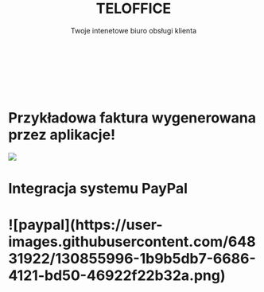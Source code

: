<header class="masthead bg-primary text-white text-center" style="padding: 50px">
    <div class="container d-flex align-items-center flex-column">
        <!-- Masthead Avatar Image--><img class="masthead-avatar mb-5" src="{{ asset('images/piecz.png') }}" alt="">
        <!-- Masthead Heading-->
        <h1 class="masthead-heading mb-0" style="margin-top: -100px" >TELOFFICE</h1>
        <!-- Icon Divider-->
        <div class="divider-custom divider-light">
            <div class="divider-custom-line"></div>
            <div class="divider-custom-icon"><i class="fas fa-star"></i></div>
            <div class="divider-custom-line"></div>
        </div>
        <!-- Masthead Subheading-->
        <p class="pre-wrap masthead-subheading font-weight-light mb-0">Twoje intenetowe biuro obsługi klienta</p>
    </div>
</header>

<h1>Przykładowa faktura wygenerowana przez aplikacje!</h1>
<img src="https://user-images.githubusercontent.com/64831922/130855894-ebb4bfa3-2dac-4f5d-b4f2-276f61a45b0e.png">
<h1>Integracja systemu PayPal<h1>
    ![paypal](https://user-images.githubusercontent.com/64831922/130855996-1b9b5db7-6686-4121-bd50-46922f22b32a.png)

